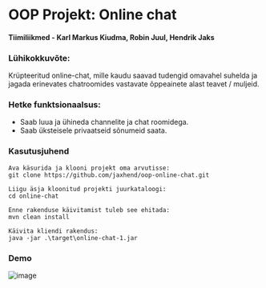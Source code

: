 # OOP Projekt: Online chat

#### Tiimiliikmed - Karl Markus Kiudma, Robin Juul, Hendrik Jaks

### Lühikokkuvõte:
Krüpteeritud online-chat, mille kaudu saavad tudengid omavahel suhelda ja jagada erinevates chatroomides vastavate õppeainete alast teavet / muljeid.

### Hetke funktsionaalsus:
* Saab luua ja ühineda channelite ja chat roomidega.
* Saab üksteisele privaatseid sõnumeid saata. 

### Kasutusjuhend
```
Ava käsurida ja klooni projekt oma arvutisse:
git clone https://github.com/jaxhend/oop-online-chat.git

Liigu äsja kloonitud projekti juurkataloogi:
cd online-chat 

Enne rakenduse käivitamist tuleb see ehitada:
mvn clean install

Käivita kliendi rakendus:
java -jar .\target\online-chat-1.jar
```

### Demo
![image](https://github.com/user-attachments/assets/9e752b99-e589-4163-9418-cd93d5cf507d)

